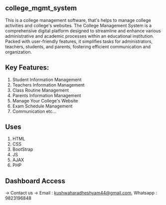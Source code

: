 ## college_mgmt_system
This is a college management software, that's helps to manage college activities and college's websites.
The College Management System is a comprehensive digital platform designed to streamline and enhance various administrative and academic processes within an educational institution. Packed with user-friendly features, it simplifies tasks for administrators, teachers, students, and parents, fostering efficient communication and organization.

## Key Features:

1. Student Information Management
2. Teachers Information Management
3. Class Routine Management
4. Parents Information Management
5. Manage Your College's Website
6. Exam Schedule Management 
7. Communication etc...

## Uses 
1. HTML
2. CSS 
4. BootStrap
3. JS
4. AJAX
5. PHP

## Dashboard Access
-> Contact us -> Email : kushwaharadheshyam44@gmail.com,  Whatsapp : 9823196848

